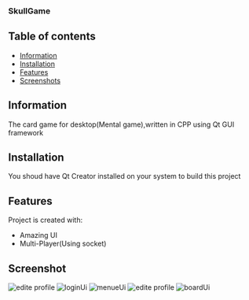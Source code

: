  ### SkullGame
## Table of contents
* [Information](#information)
* [Installation](#installation)
* [Features](#features)
* [Screenshots](#screenshots)
## Information
The card game for desktop(Mental game),written in CPP using Qt GUI framework
## Installation
You shoud have Qt Creator  installed on your system to build this project
## Features
Project is created with:
* Amazing UI
* Multi-Player(Using socket)
## Screenshot
![edite profile](https://github.com/Alijavani1/SkullKing_breakpoint_two/assets/70621855/fc60e37a-fe29-4f99-af4e-7b3c2a9c0e78)
![loginUi](https://github.com/Alijavani1/SkullKing_breakpoint_two/assets/70621855/61b92086-3f12-4604-9925-d3b03b1f453a)
![menueUi](https://github.com/Alijavani1/SkullKing_breakpoint_two/assets/70621855/ceb19bc5-aace-466f-afa4-5d748d70febf)
![edite profile](https://github.com/Alijavani1/SkullKing_breakpoint_two/assets/70621855/57234cd7-70c4-4515-bf6b-7726c217d786)
![boardUi](https://github.com/Alijavani1/SkullKing_breakpoint_two/assets/70621855/1657cbba-d720-4b11-98f6-5adb281ced28)

